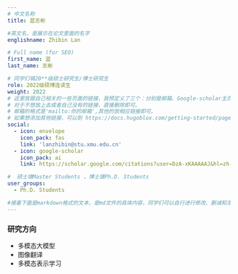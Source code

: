 ```yaml
---
# 中文名称
title: 蓝志彬

#英文名，是展示在论文里面的名字
englishname: Zhibin Lan

# Full name (for SEO)
first_name: 蓝
last_name: 志彬

# 同学们填20**级硕士研究生/博士研究生
role: 2022级硕博连读生
weight: 2022
# 这里放跟自己相关的一些页面的链接，我预定义了三个：分别是邮箱、Google-scholar主页和github主页
# 对于不想放上去或者自己没有的链接，直接删除即可。
# 邮箱的格式是'mailto:你的邮箱',其他的放相应链接即可。
# 如果想添加其他链接，可以到 https://docs.hugoblox.com/getting-started/page-builder/#icons 上去找图标，或者直接放在下面的详细介绍上
social:
  - icon: envelope
    icon_pack: fas
    link: 'lanzhibin@stu.xmu.edu.cn'
  - icon: google-scholar
    icon_pack: ai
    link: https://scholar.google.com/citations?user=DzA-xKAAAAAJ&hl=zh-CN

#  硕士填Master Students ，博士填Ph.D. Students
user_groups:
  - Ph.D. Students

#接着下面是markdown格式的文本，是md文件的具体内容，同学们可以自行进行修改、删减和添加
---
```

<!-- 以下内容一定要遵循markdown语法 -->
<!-- ###代表的是以三级标题的形式展示后面的文本，* 代表以列表的形式展示后面的文本-->

<!-- 这里可以先放一段简要自我介绍或者是自己想要放上去的一些链接 ，不想放的话也可以删了-->

### 研究方向
* 多模态大模型
* 图像翻译
* 多模态表示学习

<!-- 可以放校内外的一些荣誉，包括荣誉称号、奖学金、企业未来之星等等 -->
